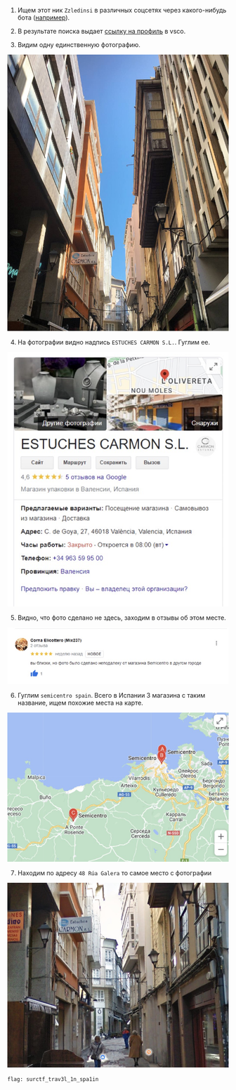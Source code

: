 1. Ищем этот ник `Zzledinsi` в различных соцсетях через какого-нибудь бота ([например](https://github.com/soxoj/maigret)).

2. В результате поиска выдает [ссылку на профиль](https://vsco.co/Zzledinsi/gallery) в vsco.

3. Видим одну единственную фотографию.

![](src/image1.jpeg)

4. На фотографии видно надпись `ESTUCHES CARMON S.L.`. Гуглим ее.

![](src/image2.jpeg)

5. Видно, что фото сделано не здесь, заходим в отзывы об этом месте.

![](src/image3.jpeg)

6. Гуглим `semicentro spain`. Всего в Испании 3 магазина с таким название, ищем похожие места на карте.

![](src/image4.jpeg)

7. Находим по адресу `48 Rúa Galera` то самое место с фотографии

![](src/image5.jpeg)

`flag: surctf_trav3l_1n_spa1in`